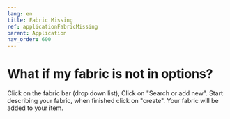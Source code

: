 ```yaml
---
lang: en
title: Fabric Missing
ref: applicationFabricMissing
parent: Application
nav_order: 600
---
```


# What if my fabric is not in options?
Click on the fabric bar (drop down list), Click on "Search or add new". Start describing your fabric, when finished click on "create". Your fabric will be added to your item.
